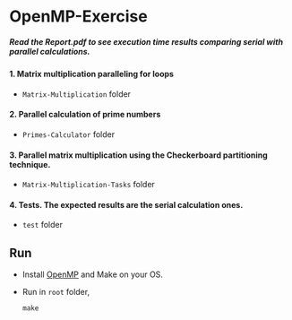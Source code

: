 # OpenMP-Exercise

##### Read the Report.pdf to see execution time results comparing serial with parallel calculations.

#### 1. Matrix multiplication paralleling for loops
- `Matrix-Multiplication` folder

#### 2. Parallel calculation of prime numbers
- `Primes-Calculator` folder

#### 3. Parallel matrix multiplication using the  Checkerboard partitioning technique.
- `Matrix-Multiplication-Tasks` folder

#### 4. Tests. The expected results are the serial calculation ones.
- `test` folder

## Run

-  Install [OpenMP](https://www.geeksforgeeks.org/openmp-introduction-with-installation-guide/) and Make on your OS.

- Run in `root` folder,
    ~~~~
    make
    ~~~~
